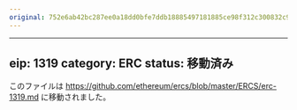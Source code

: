 ```yaml
---
original: 752e6ab42bc287ee0a18dd0bfe7ddb18885497181885ce98f312c300832c99e2
---
```


---
eip: 1319
category: ERC
status: 移動済み
---

このファイルは https://github.com/ethereum/ercs/blob/master/ERCS/erc-1319.md に移動されました。